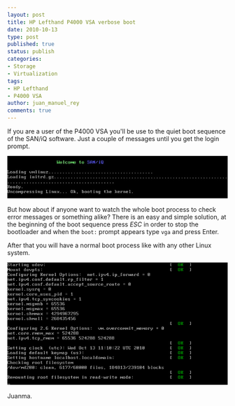```yaml
---
layout: post
title: HP Lefthand P4000 VSA verbose boot
date: 2010-10-13
type: post
published: true
status: publish
categories:
- Storage
- Virtualization
tags:
- HP Lefthand
- P4000 VSA
author: juan_manuel_rey
comments: true
---
```


If you are a user of the P4000 VSA you'll be use to the quiet boot sequence of the SAN/iQ software. Just a couple of messages until you get the login prompt.

[![](/images/p4000-vsa_clean_boot.jpg "P4000-VSA_clean_boot")]({{site.url}}/images/p4000-vsa_clean_boot.jpg)

But how about if anyone want to watch the whole boot process to check error messages or something alike? There is an easy and simple solution, at the beginning of the boot sequence press *ESC* in order to stop the bootloader and when the `boot:` prompt appears type `vga` and press Enter.

After that you will have a normal boot process like with any other Linux system.

[![](/images/p4000-vsa_full_boot.png "P4000-VSA_full_boot")]({{site.url}}/images/p4000-vsa_full_boot.png)

Juanma.
